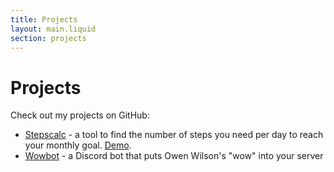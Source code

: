 ```yaml
---
title: Projects
layout: main.liquid
section: projects
---
```


# Projects

Check out my projects on GitHub:

- [Stepscalc](https://github.com/PenguinOfThunder/stepscalc) - a tool to find the number of steps you need per day to reach your monthly goal. [Demo](https://penguinofthunder.github.io/stepscalc/).
- [Wowbot](https://github.com/PenguinOfThunder/wowbot) - a Discord bot that puts Owen Wilson's "wow" into your server
